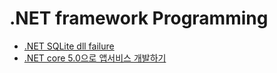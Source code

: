# .NET framework Programming

- [.NET SQLite dll failure](donet_sqlite_dll_failure.md)
- [.NET core 5.0으로 앱서비스 개발하기](./development_of_app_service_in_dotnet_core_50.md)
